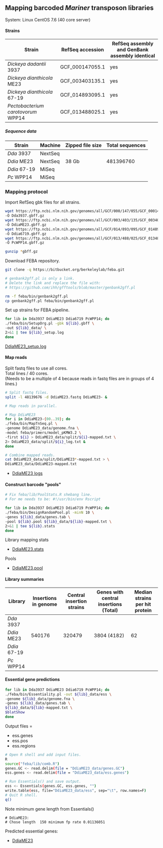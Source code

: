 ## Mapping barcoded *Mariner* transposon libraries

System: Linux CentOS 7.6 (40 core server)

#### Strains

| Strain | RefSeq accession | RefSeq assembly and GenBank assembly identical
|---|---|---|
|*Dickeya dadantii* 3937 | GCF_000147055.1 | yes
|*Dickeya dianthicola* ME23 | GCF_003403135.1 | yes
|*Dickeya dianthicola* 67-19 | GCF_014893095.1 | yes
|*Pectobacterium carotovorum* WPP14 | GCF_013488025.1 | yes

##### Sequence data

| Strain | Machine | Zipped file size | Total sequences
| --- | --- | --- | ---
| *Dda* 3937 | NextSeq | 
| *Ddia* ME23 | NextSeq | 38 Gb | 481396760
| *Ddia* 67-19 | MiSeq | 
| *Pc* WPP14 | MiSeq |


### Mapping protocol

Import RefSeq gbk files for all strains.

~~~ bash
wget https://ftp.ncbi.nlm.nih.gov/genomes/all/GCF/000/147/055/GCF_000147055.1_ASM14705v1/GCF_000147055.1_ASM14705v1_genomic.gbff.gz \
-O Dda3937.gbff.gz
wget https://ftp.ncbi.nlm.nih.gov/genomes/all/GCF/003/403/135/GCF_003403135.1_ASM340313v1/GCF_003403135.1_ASM340313v1_genomic.gbff.gz \
-O DdiaME23.gbff.gz
wget https://ftp.ncbi.nlm.nih.gov/genomes/all/GCF/014/893/095/GCF_014893095.1_ASM1489309v1/GCF_014893095.1_ASM1489309v1_genomic.gbff.gz \
-O Ddia6719.gbff.gz
wget https://ftp.ncbi.nlm.nih.gov/genomes/all/GCF/013/488/025/GCF_013488025.1_ASM1348802v1/GCF_013488025.1_ASM1348802v1_genomic.gbff.gz \
-O PcWPP14.gbff.gz

gunzip *gbff.gz
~~~

Download FEBA repository.

~~~ bash
git clone -q https://bitbucket.org/berkeleylab/feba.git

# genbank2gff.pl is only a link. 
# Delete the link and replace the file with:
# https://github.com/ihh/gfftools/blob/master/genbank2gff.pl

rm -f feba/bin/genbank2gff.pl
cp genbank2gff.pl feba/bin/genbank2gff.pl
~~~

Set up strains for FEBA pipeline.

~~~ bash
for lib in Dda3937 DdiaME23 Ddia6719 PcWPP14; do
./feba/bin/SetupOrg.pl -gbk ${lib}.gbff \
-out ${lib}_data/ \
2>&1 | tee ${lib}_setup.log
done
~~~

[DdiaME23_setup.log](library_mapping/DdiaME23_setup.log)

#### Map reads

Split fastq files to use all cores.  
Total lines / 40 cores.  
(Needs to be a multiple of 4 because reads in fastq files are in groups of 4 lines.)

~~~ bash
# Split fastq files.
split -l 48139676 -d DdiaME23.fastq DdiaME23- &

# Map reads in parallel.

# Map DdiaME23
for i in DdiaME23-{00..39}; do
./feba/bin/MapTnSeq.pl \
-genome DdiaME23_data/genome.fna \
-model feba/primers/model_pKMW3.2 \
-first ${i} > DdiaME23_data/split/${i}-mapped.txt \
2> DdiaME23_data/split/${i}_log.txt &
done

# Combine mapped reads.
cat DdiaME23_data/split/DdiaME23*-mapped.txt > \
DdiaME23_data/DdiaME23-mapped.txt
~~~

- [DdiaME23 logs](library_mapping/DdiaME23_split_logs/)

#### Construct barcode "pools"

~~~ bash
# Fix feba/lib/PoolStats.R shebang line. 
# For me needs to be: #!/usr/bin/env Rscript

for lib in Dda3937 DdiaME23 Ddia6719 PcWPP14; do
./feba/bin/DesignRandomPool.pl -minN 10 \
-genes ${lib}_data/genes.tab \
-pool ${lib}.pool ${lib}_data/${lib}-mapped.txt \
2>&1 | tee ${lib}.stats
done
~~~

Library mapping stats

- [DdiaME23.stats](library_mapping/DdiaME23.stats)

Pools

- [DdiaME23.pool](library_mapping/DdiaME23.pool)

#### Library summaries

| Library | Insertions in genome | Central insertion strains |  Genes with central insertions (Total) | Median strains per hit protein |
| --- | --- | --- | --- | ---
| *Dda* 3937 | |
| *Ddia* ME23 | 540176 |320479 |3804 (4182) | 62
| *Ddia* 67-19 |
| *Pc* WPP14 | 

#### Essential gene predictions

~~~ bash
for lib in Dda3937 DdiaME23 Ddia6719 PcWPP14; do
./feba/bin/Essentiality.pl -out ${lib}_data/ess \
-genome ${lib}_data/genome.fna \
-genes ${lib}_data/genes.tab \
${lib}_data/${lib}-mapped.txt \
$blatShow
done
~~~

Output files = 

- ess.genes
- ess.pos 
- ess.regions

~~~ bash
# Open R shell and add input files.
R
source("feba/lib/comb.R")
genes.GC <- read.delim(file = "DdiaME23_data/genes.GC")
ess.genes <- read.delim(file = "DdiaME23_data/ess.genes")

# Run Essentials() and save output.
ess <- Essentials(genes.GC, ess.genes, "")
write.table(ess, file="DdiaME23_data/ess", sep="\t", row.names=F)
# Quit R shell.
q()
~~~

Note minimum gene length from Essentials()

~~~
# DdiaME23:
# Chose length  150 minimum fp rate 0.01136051 
~~~

Predicted essential genes:

- [DdiaME23](library_mapping/DdiaME23.ess)

